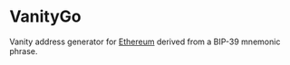 # VanityGo

Vanity address generator for [Ethereum](https://ethereum.org) derived from a BIP-39 mnemonic phrase.
